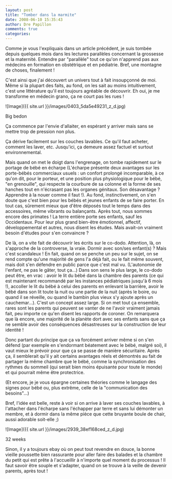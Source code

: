 ```yaml
---
layout: post
title: "Tomber dans la marmite"
date: 2008-06-10 15:35:43
author: Dre Papillon
comments: true
categories: 
---
```



Comme je vous l'expliquais dans un article précédent, je suis tombée depuis quelques mois dans les lectures parallèles concernant la grossesse et la maternité. Entendre par "parallèle" tout ce qu'on n'apprend pas aux médecins en formation en obstétrique et en pédiatrie. Bref, une montagne de choses, finalement !

C'est ainsi que j'ai découvert un univers tout à fait insoupçonné de moi. Même si la plupart des faits, au fond, on les sait au moins intuitivement, c'est une littérature qu'il est toujours agréable de découvrir. Eh oui, je me transforme en médecin grano, ça ne court pas les rues !


![Image]({{ site.url }}/images/0403_5da5e49231_z_d.jpg)
<div class="photoattrib">Big bedon</div>



Ça commence par l'envie d'allaiter, en espérant y arriver mais sans se mettre trop de pression non plus.

Ça dérive facilement sur les couches lavables. Ce qu'il faut acheter, comment les laver, etc. Jusqu'ici, ça demeure assez factuel et surtout environnemental.

Mais quand on met le doigt dans l'engrenage, on tombe rapidement sur le portage de bébé en écharpe (L'écharpe présente deux avantages sur les porte-bébés commerciaux usuels : un confort prolongé incomparable, à ce qu'on dit, pour le porteur, et une position plus physiologique pour le bébé, "en grenouille", qui respecte la courbure de sa colonne et la forme de ses hanches tout en n'écrasant pas les organes génitaux. Son désavantage ? Apprendre à la nouer comme il faut !). Au fond, instinctivement, on s'en doute que c'est bien pour les bébés et jeunes enfants de se faire porter. En tout cas, sûrement mieux que d'être déposés tout le temps dans des accessoires, même vibrants ou balançants. Après tout, nous sommes encore des primates ! La terre entière porte ses enfants, sauf les Occidentaux. Pour leur plus grand bien-être émotionnel, affectif, développemental et autres, nous disent les études. Mais avait-on vraiment besoin d'études pour s'en convaincre ?

De là, on a vite fait de découvrir les écrits sur le co-dodo. Attention, là, on s'approche de la controverse, la vraie. Dormir avec son/ses enfant(s) ? Mais c'est scandaleux ! En fait, quand on se penche un peu sur le sujet, on se rend compte qu'une majorité de gens l'a déjà fait, ou le fait même souvent, mais doit s'en défendre en public parce que c'est mal vu. (L'autonomie de l'enfant, ne pas le gâter, tout ça...) Dans son sens le plus large, le co-dodo peut être, en vrac : avoir le lit du bébé dans la chambre des parents (ce qui est maintenant recommandé par les instances pédiatriques jusqu'à 6 mois !), accoller le lit du bébé à celui des parents en enlevant la barrière, avoir le bébé dans son lit toute la nuit ou une partie de la nuit (après le boire, ou quand il se réveille, ou quand le bambin plus vieux s'y ajoute après un cauchemar...). C'est un concept assez large. Si on met tout ça ensemble, rares sont les parents qui peuvent se vanter de ne l'avoir vraiment jamais fait, peu importe ce qu'en disent les rapports de coroner. On remarquera que là encore, une majorité de la planète dort avec ses enfants sans que ça ne semble avoir des conséquences désastreuses sur la construction de leur identité !

Donc partant du principe que ça va forcément arriver même si on s'en défend (par exemple en s'endormant béatement avec le bébé, malgré soi), il vaut mieux le prévoir pour que ça se passe de manière sécuritaire. Après ça, il semblerait qu'il y ait certains avantages réels et démontrés au fait de partager la même chambre que le bébé, comme la synchronisation des rythmes du sommeil (qui serait bien moins épuisante pour toute le monde) et qui pourrait même être protectrice.

(Et encore, je je vous épargne certaines théories comme le langage des signes pour bébé ou, plus extrême, celle de la "communication des besoins"...)

Bref, l'idée est belle, reste à voir si on arrive à laver ses couches lavables, à l'attacher dans l'écharpe sans l'échapper par terre et sans lui démonter un membre, et à dormir dans la même pièce que cette bruyante boule de chair, aussi adorable soit-elle ;)


![Image]({{ site.url }}/images/2939_38ef168ced_z_d.jpg)
<div class="photoattrib">32 weeks</div>



Sinon, il y a toujours ebay où on peut tout revendre en douce, la bonne vieille poussette bien rassurante pour aller faire des balades et la chambre du petit qui est prête à l'accueillir à n'importe quel moment du processus ! Il faut savoir être souple et s'adapter, quand on se trouve à la veille de devenir parents, après tout !